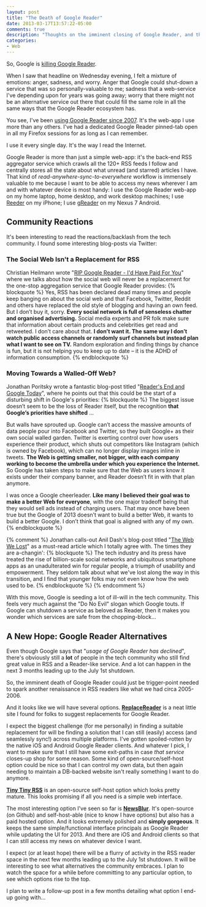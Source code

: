 ```yaml
---
layout: post
title: "The Death of Google Reader"
date: 2013-03-17T13:57:22-05:00
comments: true
description: "Thoughts on the imminent closing of Google Reader, and the potential for new great alternatives."
categories:
- Web
---
```


So, Google is [killing Google Reader](http://googlereader.blogspot.com/2013/03/powering-down-google-reader.html).

When I saw that headline on Wednesday evening, I felt a mixture of emotions:
anger, sadness, and worry. Anger that Google could shut-down a service that
was so personally-valuable to me; sadness that a web-service I've depending
upon for years was going away; worry that there might not be an alternative
service out there that could fill the same role in all the same ways that the
Google Reader ecosystem has.

<!-- more -->

You see, I've been [using Google Reader since 2007](/blog/2007/05/19/google-reader/).
It's the web-app I use more than any others. I've had a dedicated Google
Reader pinned-tab open in all my Firefox sessions for as long as I can remember.

I use it every single day. It's the way I read the Internet.

Google Reader is more than just a simple web-app: it's the back-end RSS
aggregator service which crawls all the 120+ RSS feeds I follow and centrally
stores all the state about what unread (and starred) articles I have.  That
kind of *read-anywhere-sync-to-everywhere* workflow is immensely valuable to me
because I want to be able to access my news wherever I am and with whatever
device is most handy: I use the Google Reader web-app on my home laptop, home
desktop, and work desktop machines; I use [Reeder](http://reederapp.com/) on my
iPhone; I use [gReader](https://play.google.com/store/apps/details?id=com.noinnion.android.greader.readerpro&hl=en)
on my Nexus 7 Android.

## Community Reactions
It's been interesting to read the reactions/backlash from the tech community. I
found some interesting blog-posts via Twitter:

### The Social Web Isn't a Replacement for RSS
Christian Heilmann wrote "[RIP Google Reader - I'd Have Paid For You](http://christianheilmann.com/2013/03/14/rip-google-reader-id-have-paid-for-you/)"
where we talks about how the social web will never be a replacement for the
one-stop aggregation service that Google Reader provides:
{% blockquote %}
Yes, RSS has been declared dead many times and people keep banging on about the social web and that Facebook, Twitter, Reddit and others have replaced the old style of blogging and having an own feed. But I don’t buy it, sorry. <b>Every social network is full of senseless chatter and organised advertising.</b> Social media experts and PR folk make sure that information about certain products and celebrities get read and retweeted. I don’t care about that. <b>I don’t want it. The same way I don’t watch public access channels or randomly surf channels but instead plan what I want to see on TV.</b> Random exploration and finding things by chance is fun, but it is not helping you to keep up to date – it is the ADHD of information consumption.
{% endblockquote %}

### Moving Towards a Walled-Off Web?
Jonathan Poritsky wrote a fantastic blog-post titled "[Reader's End and Google Today](http://www.candlerblog.com/2013/03/15/google-and-reader/)",
where he points out that this could be the start of a disturbing shift in
Google's priorities:
{% blockquote %}
The biggest issue doesn’t seem to be the loss of Reader itself, but the recognition <b>that Google’s priorities have shifted</b>
...

But walls have sprouted up. Google can’t access the massive amounts of data people pour into Facebook and Twitter, so they built Google+ as their own social walled garden. Twitter is exerting control over how users experience their product, which shuts out competitors like Instagram (which is owned by Facebook), which can no longer display images inline in tweets. <b>The Web is getting smaller, not bigger, with each company working to become the umbrella under which you experience the Internet.</b> So Google has taken steps to make sure that the Web as users know it exists under their company banner, and Reader doesn’t fit in with that plan anymore.

I was once a Google cheerleader. <b>Like many I believed their goal was to make a better Web for everyone</b>, with the one major tradeoff being that they would sell ads instead of charging users. That may once have been true but the Google of 2013 doesn’t want to build a better Web, it wants to build a better Google. I don’t think that goal is aligned with any of my own.
{% endblockquote %}

{% comment %}
Jonathan calls-out Anil Dash's blog-post titled "[The Web We Lost](http://dashes.com/anil/2012/12/the-web-we-lost.html)"
as a must-read article which I totally agree with. The times they are a-changin':
{% blockquote %}
The tech industry and its press have treated the rise of billion-scale social networks and ubiquitous smartphone apps as an unadulterated win for regular people, a triumph of usability and empowerment. They seldom talk about what we've lost along the way in this transition, and I find that younger folks may not even know how the web used to be.
{% endblockquote %}
{% endcomment %}

With this move, Google is seeding a lot of ill-will in the tech community.
This feels very much against the "Do No Evil" slogan which Google touts.
If Google can shutdown a service as beloved as Reader, then it makes you
wonder which services are safe from the chopping-block...

## A New Hope: Google Reader Alternatives

Even though Google says that "*usage of Google Reader has declined*", there's
obviously still a **lot** of people in the tech community who still find great
value in RSS and a Reader-like service. And a lot can happen in the next 3
months leading up to the July 1st shutdown.

So, the imminent death of Google Reader could just be trigger-point needed to
spark another renaissance in RSS readers like what we had circa 2005-2006.

And it looks like we will have several options. **[ReplaceReader](http://www.replacereader.com/)**
is a neat little site I found for folks to suggest replacements for Google Reader.

I expect the biggest challenge (for me personally) in finding a suitable
replacement for will be finding a solution that I can still (easily) access
(and seamlessly sync!) across multiple platforms.  I've gotten spoiled-rotten
by the native iOS and Android Google Reader clients.  And whatever I pick, I
want to make sure that I still have some exit-paths in case *that service*
closes-up shop for some reason. Some kind of open-source/self-host option could
be nice so that I can control my own data, but then again needing to maintain a
DB-backed website isn't really something I want to do anymore.

**[Tiny Tiny RSS](http://tt-rss.org/)** is an open-source self-host option which
looks pretty mature. This looks promising if all you need is a simple web interface.

The most interesting option I've seen so far is **[NewsBlur](http://www.newsblur.com)**.
It's open-source (on Github) and self-host-able (nice to know I have options)
but also has a paid hosted option. And it looks extremely polished and
**simply gorgeous**. It keeps the same simple/functional interface principals as
Google Reader while updating the UI for 2013. And there are iOS and Android
clients so that I can still access my news on whatever device I want.

I expect (or at least hope) there will be a flurry of activity in the RSS
reader space in the next few months leading up to the July 1st shutdown.  It
will be interesting to see what alternatives the community embraces. I plan to
watch the space for a while before committing to any particular option, to see
which options rise to the top.

I plan to write a follow-up post in a few months detailing what option I end-up
going with...

